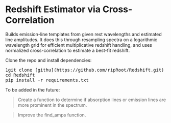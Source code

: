# Redshift Estimator via Cross-Correlation

Builds emission-line templates from given rest wavelengths and estimated line amplitudes. It does this through resampling spectra on a logarithmic wavelength grid for efficient multiplicative redshift handling, and uses normalized cross-correlation to estimate a best-fit redshift. 

Clone the repo and install dependencies:
<pre>1git clone [githu](https://github.com/ripRoot/Redshift.git) 
cd Redshift
pip install -r requirements.txt </pre>

To be added in the future:
>Create a function to determine if absorption lines or emission lines are more prominent in the spectrum.

>Improve the find_amps function.
